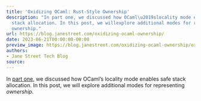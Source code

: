 ```yaml
---
title: 'Oxidizing OCaml: Rust-Style Ownership'
description: "In part one, we discussed how OCaml\u2019slocality mode enables safe
  stack allocation. In this post, we willexplore additional modes for representing
  ownership."
url: https://blog.janestreet.com/oxidizing-ocaml-ownership/
date: 2023-06-21T00:00:00-00:00
preview_image: https://blog.janestreet.com/oxidizing-ocaml-ownership/oxidizing-ocaml-ownership.png
authors:
- Jane Street Tech Blog
source:
---
```


<p>In <a href="https://blog.janestreet.com/oxidizing-ocaml-locality">part one</a>, we discussed how OCaml&rsquo;s
locality mode enables safe stack allocation. In this post, we will
explore additional modes for representing <em>ownership</em>.</p>


